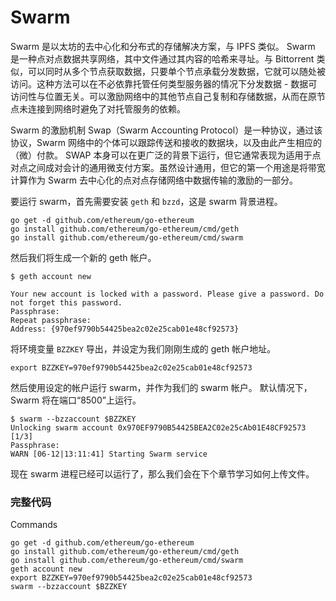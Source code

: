 # **Swarm**

Swarm 是以太坊的去中心化和分布式的存储解决方案，与 IPFS 类似。 Swarm 是一种点对点数据共享网络，其中文件通过其内容的哈希来寻址。与 Bittorrent 类似，可以同时从多个节点获取数据，只要单个节点承载分发数据，它就可以随处被访问。这种方法可以在不必依靠托管任何类型服务器的情况下分发数据 - 数据可访问性与位置无关。可以激励网络中的其他节点自己复制和存储数据，从而在原节点未连接到网络时避免了对托管服务的依赖。

Swarm 的激励机制 Swap（Swarm Accounting Protocol）是一种协议，通过该协议，Swarm 网络中的个体可以跟踪传送和接收的数据块，以及由此产生相应的（微）付款。 SWAP 本身可以在更广泛的背景下运行，但它通常表现为适用于点对点之间成对会计的通用微支付方案。虽然设计通用，但它的第一个用途是将带宽计算作为 Swarm 去中心化的点对点存储网络中数据传输的激励的一部分。

要运行 swarm，首先需要安装 `geth` 和 `bzzd`，这是 swarm 背景进程。

```
go get -d github.com/ethereum/go-ethereum
go install github.com/ethereum/go-ethereum/cmd/geth
go install github.com/ethereum/go-ethereum/cmd/swarm
```

然后我们将生成一个新的 geth 帐户。

```
$ geth account new

Your new account is locked with a password. Please give a password. Do not forget this password.
Passphrase:
Repeat passphrase:
Address: {970ef9790b54425bea2c02e25cab01e48cf92573}
```

将环境变量 `BZZKEY` 导出，并设定为我们刚刚生成的 geth 帐户地址。

```
export BZZKEY=970ef9790b54425bea2c02e25cab01e48cf92573
```

然后使用设定的帐户运行 swarm，并作为我们的 swarm 帐户。 默认情况下，Swarm 将在端口“8500”上运行。

```
$ swarm --bzzaccount $BZZKEY
Unlocking swarm account 0x970EF9790B54425BEA2C02e25cAb01E48CF92573 [1/3]
Passphrase:
WARN [06-12|13:11:41] Starting Swarm service
```

现在 swarm 进程已经可以运行了，那么我们会在下个章节学习如何上传文件。

### **完整代码**

Commands

```
go get -d github.com/ethereum/go-ethereum
go install github.com/ethereum/go-ethereum/cmd/geth
go install github.com/ethereum/go-ethereum/cmd/swarm
geth account new
export BZZKEY=970ef9790b54425bea2c02e25cab01e48cf92573
swarm --bzzaccount $BZZKEY
```
